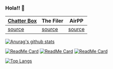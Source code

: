 ### Hola!! 👋
| [Chatter Box](https://chat.leenwong.cn) | The Filer | AirPP |
| ---- | ---- | ---- |
| [source](https://github.com/SanLeen/chatter_box) | [source](https://github.com/SanLeen/the_filer) | [source](https://github.com/SanLeen/airpp) |

[![Anurag's github stats](https://github-readme-stats.vercel.app/api?username=SanLeen&show_icons=true&count_private=true&include_all_commits=true)](https://github.com/anuraghazra/github-readme-stats)

[![ReadMe Card](https://github-readme-stats.vercel.app/api/pin/?username=SanLeen&repo=chatter_box)](https://github.com/anuraghazra/github-readme-stats)
[![ReadMe Card](https://github-readme-stats.vercel.app/api/pin/?username=SanLeen&repo=the_filer)](https://github.com/anuraghazra/github-readme-stats)
[![ReadMe Card](https://github-readme-stats.vercel.app/api/pin/?username=SanLeen&repo=airpp)](https://github.com/anuraghazra/github-readme-stats)

[![Top Langs](https://github-readme-stats.vercel.app/api/top-langs/?username=SanLeen&layout=compact)](https://github.com/anuraghazra/github-readme-stats)
